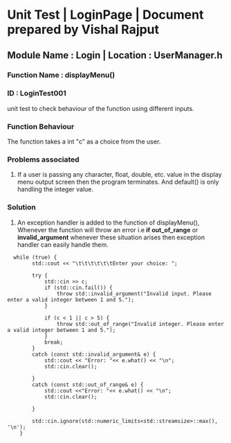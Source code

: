 # Unit Test | LoginPage | Document prepared by Vishal Rajput
## Module Name : Login | Location : UserManager.h
### Function Name : displayMenu()
### ID : LoginTest001


unit test to check behaviour of the function using different inputs.

### Function Behaviour
The function takes a int "c" as a choice from the user.

### Problems associated
1) If a user is passing any character, float, double, etc. value in the display menu output screen then the program terminates. And default() is only handling the integer value.
### Solution
1) An exception handler is added to the function of displayMenu(), Whenever the function will throw an error i.e __if out_of_range__ or __invalid_argument__ whenever these situation arises then exception handler can easily handle them.
```
  while (true) {
        std::cout << "\t\t\t\t\t\tEnter your choice: ";

        try {
            std::cin >> c;
            if (std::cin.fail()) {
                throw std::invalid_argument("Invalid input. Please enter a valid integer between 1 and 5.");
            }
           
            if (c < 1 || c > 5) {
                throw std::out_of_range("Invalid integer. Please enter a valid integer between 1 and 5.");
            }
            break;
        }
        catch (const std::invalid_argument& e) {
            std::cout << "Error: "<< e.what() << "\n";
            std::cin.clear();
 
        }
        catch (const std::out_of_range& e) {
            std::cout <<"Error: "<< e.what() << "\n";
            std::cin.clear();
     
        }

        std::cin.ignore(std::numeric_limits<std::streamsize>::max(), '\n'); 
    }
     
```
